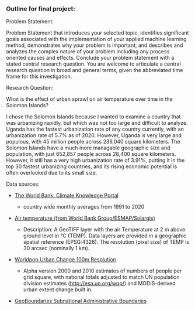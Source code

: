 ### Outline for final project:

Problem Statement:

Problem Statement that introduces your selected topic, identifies significant goals associated with the implementation of your applied machine learning method, demonstrates why your problem is important, and describes and analyzes the complex nature of your problem including any process oriented causes and effects. Conclude your problem statement with a stated central research question. You are welcome to articulate a central research question in broad and general terms, given the abbreviated time frame for this investigation.

Research Question:

What is the effect of urban sprawl on air temperature over time in the Solomon Islands?

I chose the Solomon Islands because I wanted to examine a country that was urbanizing rapidly, but which was not too large and difficult to analyze. Uganda has the fastest urbanization rate of any country currently, with an urbanization rate of 5.7% as of 2020. However, Uganda is very large and populous, with 45 million people across 236,040 square kilometers. The Solomon Islands have a much more managable geographic size and population, with just 652,857 people across 28,400 square kilometers. However, it still has a very high urbanization rate of 3.91%, putting it in the top 30 fastest urbanizing countries, and its rising economic potential is often overlooked due to its small size. 

Data sources:

- [The World Bank: Climate Knowledge Portal](https://climateknowledgeportal.worldbank.org/download-data)
    - country wide monthly averages from 1991 to 2020

- [Air temperature (from World Bank Group/ESMAP/Solargis)](https://www.kaggle.com/cathetorres/geospatial-environmental-and-socioeconomic-data)
    - Description: A GeoTIFF layer with the air Temperature at 2 m above ground level in °C (TEMP). Data layers are provided in a geographic spatial reference (EPSG:4326). The resolution (pixel size) of TEMP is 30 arcsec (nominally 1 km). 

- [Worldpop Urban Change 100m Resolution](https://www.worldpop.org/geodata/summary?id=1240)
    - Alpha version 2000 and 2010 estimates of numbers of people per grid square, with national totals adjusted to match UN population division estimates (http://esa.un.org/wpp/) and MODIS-derived urban extent change built in.
    
- [GeoBoundaries Subnational Administrative Boundaries](https://www.geoboundaries.org/data/geoBoundaries-3_0_0/SLB/)
